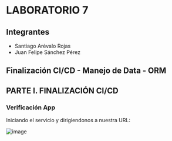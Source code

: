 # LABORATORIO 7
## Integrantes
* Santiago Arévalo Rojas
* Juan Felipe Sánchez Pérez  

## Finalización CI/CD - Manejo de Data - ORM
## PARTE I. FINALIZACIÓN CI/CD
### Verificación App  
Iniciando el servicio y dirigiendonos a nuestra URL:

![image](https://user-images.githubusercontent.com/123812331/226107091-1dc8a35e-b730-47ee-9d93-cdb80d3ed805.png)

